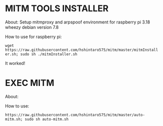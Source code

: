 # MITM TOOLS INSTALLER

About:
Setup mitmproxy and arpspoof environment for raspberry pi 3.18 wheezy
debian version 7.8

How to use for raspberry pi:

 ``wget https://raw.githubusercontent.com/hshintaro575/mitm/master/mitmInstaller.sh; sudo sh ./mitmInstaller.sh``


It worked!

# EXEC MITM
About:

How to use:

``https://raw.githubusercontent.com/hshintaro575/mitm/master/auto-mitm.sh; sudo sh auto-mitm.sh``